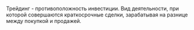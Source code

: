 Трейдинг - противоположность инвестиции. Вид деятельности, при которой совершаются краткосрочные сделки, зарабатывая на разнице между покупкой и продажей.